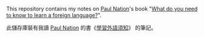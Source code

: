 This repository contains my notes on [Paul Nation][1]'s book
"[What do you need to know to learn a foreign language?][2]".

此儲存庫裝有我讀 [Paul Nation][1] 的書《[學習外語須知][2]》 的筆記。

[1]: https://en.wikipedia.org/wiki/Paul_Nation
[2]: http://www.victoria.ac.nz/lals/about/staff/publications/paul-nation/foreign-language_1125.pdf
